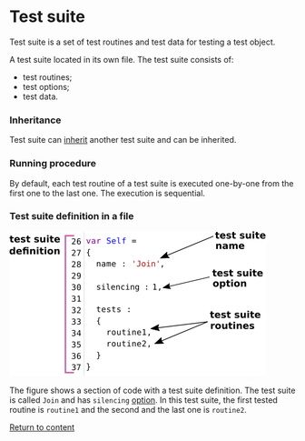 # Test suite

Test suite is a set of test routines and test data for testing a test object.

A test suite located in its own file. The test suite consists of:

- test routines;
- test options;
- test data.

### Inheritance

Test suite can [inherit](<../tutorial/SuiteInheritance.md>) another test suite and can be inherited.

### Running procedure

By default, each test routine of a test suite is executed one-by-one from the first one to the last one. The execution is sequential.

### Test suite definition in a file

![test.suite.definition](../../images/test.suite.definition.png)

The figure shows a section of code with a test suite definition. The test suite is called `Join` and has `silencing` [option](./tutorial/TestOptions.md). In this test suite, the first tested routine is `routine1` and the second and the last one is `routine2`.

[Return to content](../README.md#Concepts)
